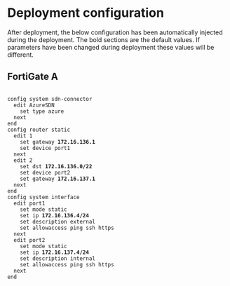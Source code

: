 
# Deployment configuration

After deployment, the below configuration has been automatically injected during the deployment. The bold sections are the default values. If parameters have been changed during deployment these values will be different.

## FortiGate A

<pre><code>
config system sdn-connector
  edit AzureSDN
    set type azure
  next
end
config router static
  edit 1
    set gateway <b>172.16.136.1</b>
    set device port1
  next
  edit 2
    set dst <b>172.16.136.0/22</b>
    set device port2
    set gateway <b>172.16.137.1</b>
  next
end
config system interface
  edit port1
    set mode static
    set ip <b>172.16.136.4/24</b>
    set description external
    set allowaccess ping ssh https
  next
  edit port2
    set mode static
    set ip <b>172.16.137.4/24</b>
    set description internal
    set allowaccess ping ssh https
  next
end
</code></pre>
